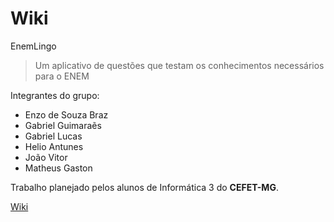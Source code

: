 # Wiki
EnemLingo 
> Um aplicativo de questões que testam os conhecimentos necessários para o ENEM

Integrantes do grupo:

* Enzo de Souza Braz
* Gabriel Guimaraẽs
* Gabriel Lucas
* Helio Antunes
* João Vitor
* Matheus Gaston

Trabalho planejado pelos alunos de Informática 3 do **CEFET-MG**. 

[Wiki](https://github.com/cefetmg-2022-psi-g4/wiki/wiki)
